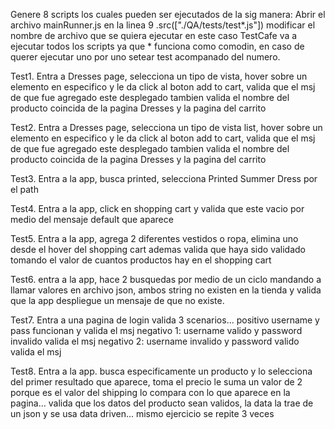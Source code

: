 Genere 8 scripts los cuales pueden ser ejecutados de la sig manera:
Abrir el archivo mainRunner.js en la linea 9 .src(["./QA/tests/test*.js"]) modificar el nombre de archivo que se quiera ejecutar en este caso TestCafe va a ejecutar todos los scripts ya que * funciona como comodin, en caso de querer ejecutar uno por uno setear test acompanado del numero.

Test1.
Entra a Dresses page, selecciona un tipo de vista, hover sobre un elemento en especifico y le da click al boton add to cart, valida que el msj de que fue agregado este desplegado tambien valida el nombre del producto coincida de la pagina Dresses y la pagina del carrito

Test2.
Entra a Dresses page, selecciona un tipo de vista list, hover sobre un elemento en especifico y le da click al boton add to cart, valida que el msj de que fue agregado este desplegado tambien valida el nombre del producto coincida de la pagina Dresses y la pagina del carrito

Test3.
Entra a la app, busca printed, selecciona Printed Summer Dress por el path

Test4.
Entra a la app, click en shopping cart y valida que este vacio por medio del mensaje default que aparece

Test5.
Entra a la app, agrega 2 diferentes vestidos o ropa, elimina uno desde el hover del shopping cart ademas valida que haya sido validado tomando el valor de cuantos productos hay en el shopping cart

Test6.
entra a la app, hace 2 busquedas por medio de un ciclo mandando a llamar valores en archivo json, ambos string no existen en la tienda y valida que la app despliegue un mensaje de que no existe. 

Test7. 
Entra a una pagina de login valida 3 scenarios... positivo username y pass funcionan y valida el msj
negativo 1: username valido y password invalido valida el msj
negativo 2: username invalido y password valido valida el msj 

Test8.
Entra a la app. busca especificamente un producto y lo selecciona del primer resultado que aparece, toma el precio le suma un valor de 2 porque es el valor del shipping lo compara con lo que aparece en la pagina... valida que los datos del producto sean validos, la data la trae de un json y se usa data driven... mismo ejercicio se repite 3 veces